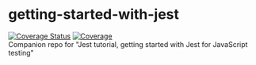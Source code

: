 # getting-started-with-jest
[![Coverage Status](https://coveralls.io/repos/github/cristian-m-vasile/getting-started-with-jest/badge.svg?branch=master)](https://coveralls.io/github/cristian-m-vasile/getting-started-with-jest?branch=master)
[![Coverage](https://sonarcloud.io/api/project_badges/measure?project=cristian-m-vasile_getting-started-with-jest&metric=coverage)](https://sonarcloud.io/dashboard?id=cristian-m-vasile_getting-started-with-jest)   
Companion repo for "Jest tutorial, getting started with Jest for JavaScript testing"
